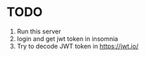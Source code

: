 # TODO

1) Run this server
2) login and get jwt token in insomnia
3) Try to decode JWT token in https://jwt.io/